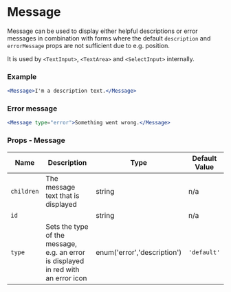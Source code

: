 # Message


Message can be used to display either helpful descriptions or error messages in combination with forms where the default `description` and `errorMessage` props are not sufficient due to e.g. position.

It is used by `<TextInput>`, `<TextArea>` and `<SelectInput>` internally.

### Example

```jsx live=true
<Message>I'm a description text.</Message>
```

### Error message

```jsx live=true
<Message type="error">Something went wrong.</Message>
```

### Props - Message
Name | Description   | Type  | Default Value  |
--- | --- | --- | --- |
`children` | The message text that is displayed | string | n/a
`id` |  | string | n/a
`type` | Sets the type of the message, e.g. an error is displayed in red with an error icon | enum('error','description') | `'default'`
